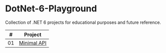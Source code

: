 # DotNet-6-Playground

Collection of .NET 6 projects for educational purposes and future reference.

|  #  |                                         Project                                          |
| :-: | :--------------------------------------------------------------------------------------: |
| 01  |    [Minimal API](https://github.com/johanstech/DotNet-6-Playground/)    |
